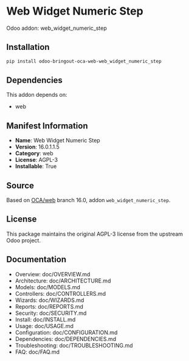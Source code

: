 # Web Widget Numeric Step

Odoo addon: web_widget_numeric_step

## Installation

```bash
pip install odoo-bringout-oca-web-web_widget_numeric_step
```

## Dependencies

This addon depends on:
- web

## Manifest Information

- **Name**: Web Widget Numeric Step
- **Version**: 16.0.1.1.5
- **Category**: web
- **License**: AGPL-3
- **Installable**: True

## Source

Based on [OCA/web](https://github.com/OCA/web) branch 16.0, addon `web_widget_numeric_step`.

## License

This package maintains the original AGPL-3 license from the upstream Odoo project.

## Documentation

- Overview: doc/OVERVIEW.md
- Architecture: doc/ARCHITECTURE.md
- Models: doc/MODELS.md
- Controllers: doc/CONTROLLERS.md
- Wizards: doc/WIZARDS.md
- Reports: doc/REPORTS.md
- Security: doc/SECURITY.md
- Install: doc/INSTALL.md
- Usage: doc/USAGE.md
- Configuration: doc/CONFIGURATION.md
- Dependencies: doc/DEPENDENCIES.md
- Troubleshooting: doc/TROUBLESHOOTING.md
- FAQ: doc/FAQ.md
